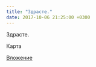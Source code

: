 ```yaml
---
title: "Здрасте."
date: 2017-10-06 21:25:00 +0300
---
```


Здрасте.

Карта

[Вложение](/assets/vk_photos/2/fNlP9YdJl7I.jpg)
